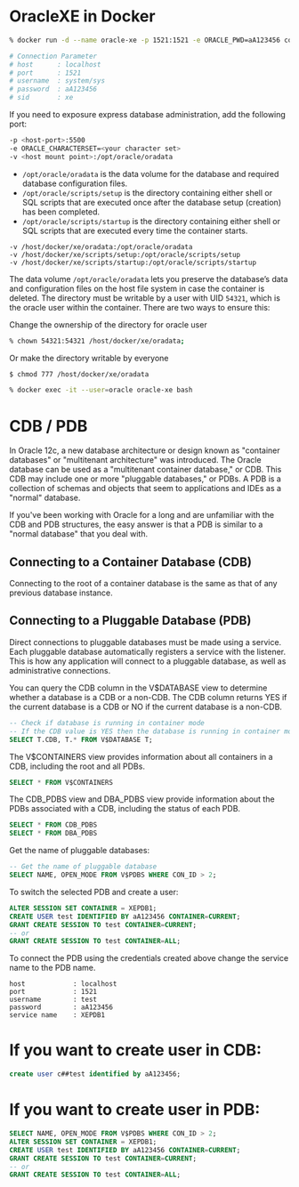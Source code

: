 # OracleXE in Docker

```zsh
% docker run -d --name oracle-xe -p 1521:1521 -e ORACLE_PWD=aA123456 container-registry.oracle.com/database/express:latest
```

``` zsh
# Connection Parameter
# host      : localhost
# port      : 1521
# username  : system/sys
# password  : aA123456
# sid       : xe
```

If you need to exposure express database administration, add the following port:

``` zsh
-p <host-port>:5500 
-e ORACLE_CHARACTERSET=<your character set>
-v <host mount point>:/opt/oracle/oradata
```

* `/opt/oracle/oradata` is the data volume for the database and required database configuration files.
* `/opt/oracle/scripts/setup` is the directory containing either shell or SQL scripts that are executed once after the database setup (creation) has been completed.
* `/opt/oracle/scripts/startup` is the directory containing either shell or SQL scripts that are executed every time the container starts.

```
-v /host/docker/xe/oradata:/opt/oracle/oradata
-v /host/docker/xe/scripts/setup:/opt/oracle/scripts/setup
-v /host/docker/xe/scripts/startup:/opt/oracle/scripts/startup
```

The data volume `/opt/oracle/oradata` lets you preserve the database’s data and configuration files on the host file system in case the container is deleted. The directory must be writable by a user with UID `54321`, which is the oracle user within the container. There are two ways to ensure this:

Change the ownership of the directory for oracle user

```zsh
% chown 54321:54321 /host/docker/xe/oradata;
```

Or make the directory writable by everyone

```zsh
$ chmod 777 /host/docker/xe/oradata
```

```zsh
% docker exec -it --user=oracle oracle-xe bash
```

# CDB / PDB

In Oracle 12c, a new database architecture or design known as "container databases" or "multitenant architecture" was introduced. The Oracle database can be used as a "multitenant container database," or CDB. This CDB may include one or more "pluggable databases," or PDBs. A PDB is a collection of schemas and objects that seem to applications and IDEs as a "normal" database. 

If you've been working with Oracle for a long and are unfamiliar with the CDB and PDB structures, the easy answer is that a PDB is similar to a "normal database" that you deal with.

## Connecting to a Container Database (CDB)

Connecting to the root of a container database is the same as that of any previous database instance. 

## Connecting to a Pluggable Database (PDB)

Direct connections to pluggable databases must be made using a service. Each pluggable database automatically registers a service with the listener. This is how any application will connect to a pluggable database, as well as administrative connections.

You can query the CDB column in the V$DATABASE view to determine whether a database is a CDB or a non-CDB. The CDB column returns YES if the current database is a CDB or NO if the current database is a non-CDB.

```sql
-- Check if database is running in container mode
-- If the CDB value is YES then the database is running in container mode
SELECT T.CDB, T.* FROM V$DATABASE T;
```

The V$CONTAINERS view provides information about all containers in a CDB, including the root and all PDBs.

```sql
SELECT * FROM V$CONTAINERS
```

The CDB_PDBS view and DBA_PDBS view provide information about the PDBs associated with a CDB, including the status of each PDB.

```sql
SELECT * FROM CDB_PDBS
SELECT * FROM DBA_PDBS
```

Get the name of pluggable databases:

```sql
-- Get the name of pluggable database
SELECT NAME, OPEN_MODE FROM V$PDBS WHERE CON_ID > 2;
```

To switch the selected PDB and create a user:

```sql
ALTER SESSION SET CONTAINER = XEPDB1;
CREATE USER test IDENTIFIED BY aA123456 CONTAINER=CURRENT;
GRANT CREATE SESSION TO test CONTAINER=CURRENT;
-- or
GRANT CREATE SESSION TO test CONTAINER=ALL;
```

To connect the PDB using the credentials created above change the service name to the PDB name.

```
host            : localhost
port            : 1521
username        : test
password        : aA123456
service name    : XEPDB1
```

# If you want to create user in CDB:

```sql
create user c##test identified by aA123456;
```

# If you want to create user in PDB:

```sql
SELECT NAME, OPEN_MODE FROM V$PDBS WHERE CON_ID > 2;
ALTER SESSION SET CONTAINER = XEPDB1;
CREATE USER test IDENTIFIED BY aA123456 CONTAINER=CURRENT;
GRANT CREATE SESSION TO test CONTAINER=CURRENT;
-- or
GRANT CREATE SESSION TO test CONTAINER=ALL;
```